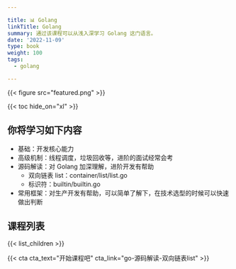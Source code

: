 ```yaml
---

title: 📊 Golang
linkTitle: Golang
summary: 通过该课程可以从浅入深学习 Golang 这门语言。
date: '2022-11-09'
type: book
weight: 100
tags:
  - golang

---
```


{{< figure src="featured.png" >}}

{{< toc hide_on="xl" >}}

## 你将学习如下内容

- 基础：开发核心能力
- 高级机制：线程调度，垃圾回收等，进阶的面试经常会考
- 源码解读：对 Golang 加深理解，进阶开发有帮助
  - 双向链表 list：container/list/list.go
  - 标识符：builtin/builtin.go
- 常用框架：对生产开发有帮助，可以简单了解下，在技术选型的时候可以快速做出判断

## 课程列表

{{< list_children >}}

{{< cta cta_text="开始课程吧" cta_link="go-源码解读-双向链表list" >}}
